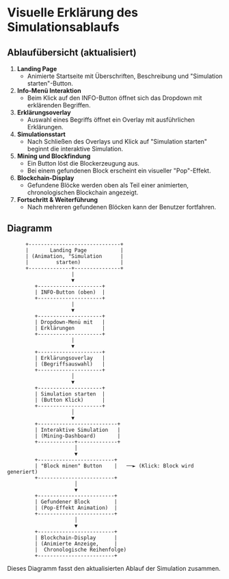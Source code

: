 # Visuelle Erklärung des Simulationsablaufs

## Ablaufübersicht (aktualisiert)
1. **Landing Page**  
   - Animierte Startseite mit Überschriften, Beschreibung und "Simulation starten"-Button.
2. **Info-Menü Interaktion**  
   - Beim Klick auf den INFO-Button öffnet sich das Dropdown mit erklärenden Begriffen.
3. **Erklärungsoverlay**  
   - Auswahl eines Begriffs öffnet ein Overlay mit ausführlichen Erklärungen.
4. **Simulationsstart**  
   - Nach Schließen des Overlays und Klick auf "Simulation starten" beginnt die interaktive Simulation.
5. **Mining und Blockfindung**  
   - Ein Button löst die Blockerzeugung aus.  
   - Bei einem gefundenen Block erscheint ein visueller "Pop"-Effekt.
6. **Blockchain-Display**  
   - Gefundene Blöcke werden oben als Teil einer animierten, chronologischen Blockchain angezeigt.
7. **Fortschritt & Weiterführung**  
   - Nach mehreren gefundenen Blöcken kann der Benutzer fortfahren.

## Diagramm

```
      +------------------------------+
      |       Landing Page           |
      | (Animation, "Simulation      |
      |         starten)             |
      +--------------+---------------+
                     |
                     ▼
         +---------------------+
         | INFO-Button (oben)  |  
         +---------------------+
                     |
                     ▼
         +---------------------+
         | Dropdown-Menü mit   | 
         | Erklärungen         |
         +---------------------+
                     |
                     ▼
         +---------------------+
         | Erklärungsoverlay   |
         | (Begriffsauswahl)   |
         +---------------------+
                     │
                     ▼
         +---------------------+
         | Simulation starten  |
         | (Button Klick)      |
         +---------------------+
                     │
                     ▼
         +--------------------------+
         | Interaktive Simulation   |
         | (Mining-Dashboard)       |
         +------------+-------------+
                      │
                      ▼
         +-------------------------+
         | "Block minen" Button    |   ──► (Klick: Block wird generiert)
         +-------------------------+
                      │
                      ▼
         +-------------------------+
         | Gefundener Block        |
         | (Pop-Effekt Animation)  |
         +-------------------------+
                      │
                      ▼
         +-------------------------+
         | Blockchain-Display      |
         | (Animierte Anzeige,     |
         |  Chronologische Reihenfolge) 
         +-------------------------+
```

Dieses Diagramm fasst den aktualisierten Ablauf der Simulation zusammen.
